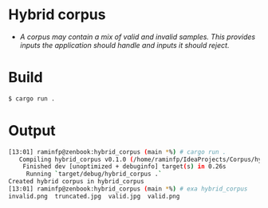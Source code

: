 # Hybrid corpus

* _A corpus may contain a mix of valid and invalid samples. This provides inputs the application should handle and inputs it should reject._


# Build

```bash
$ cargo run .
```

# Output
```bash
[13:01] raminfp@zenbook:hybrid_corpus (main *%) # cargo run .
   Compiling hybrid_corpus v0.1.0 (/home/raminfp/IdeaProjects/Corpus/hybrid_corpus)
    Finished dev [unoptimized + debuginfo] target(s) in 0.26s
     Running `target/debug/hybrid_corpus .`
Created hybrid corpus in hybrid_corpus
[13:01] raminfp@zenbook:hybrid_corpus (main *%) # exa hybrid_corpus
invalid.png  truncated.jpg  valid.jpg  valid.png

```